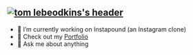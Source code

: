## [![tom lebeodkins's header](https://www.canva.com/design/DAEZIOhMLiU/view)](https://tomleb3.github.io/portfolio/)

- 🔭 I’m currently working on Instapound (an Instagram clone)
- 📖 Check out my [Portfolio](https://tomleb3.github.io/portfolio/)
- 💬 Ask me about anything
